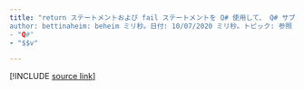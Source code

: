 ```yaml
---
title: "return ステートメントおよび fail ステートメントを Q# 使用して、 Q# サブルーチンまたはプログラムを終了する方法について説明します。
author: bettinaheim: beheim ミリ秒。日付: 10/07/2020 ミリ秒。トピック: 参照 uid: returnsandtermination no loc (アドインなし):
- "Q#"
- "$$v"

---
```


<!---
# Returns and termination in Q#
-->

[!INCLUDE [source link](~/includes/qsharp-language/Specifications/Language/2_Statements/ReturnsAndTermination.md)]

